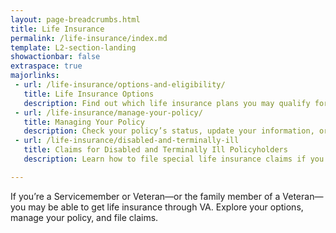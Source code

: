 ```yaml
---
layout: page-breadcrumbs.html
title: Life Insurance
permalink: /life-insurance/index.md
template: L2-section-landing
showactionbar: false
extraspace: true
majorlinks:
 - url: /life-insurance/options-and-eligibility/
   title: Life Insurance Options 
   description: Find out which life insurance plans you may qualify for—and the benefits you’ll receive with each plan.
 - url: /life-insurance/manage-your-policy/
   title: Managing Your Policy 
   description: Check your policy’s status, update your information, or pay your bill online.
 - url: /life-insurance/disabled-and-terminally-ill
   title: Claims for Disabled and Terminally Ill Policyholders
   description: Learn how to file special life insurance claims if you or your spouse become totally disabled or terminally ill.

---
```


<div class="va-introtext">

If you’re a Servicemember or Veteran—or the family member of a Veteran—you may be able to get life insurance through VA. Explore your options, manage your policy, and file claims.

</div>


